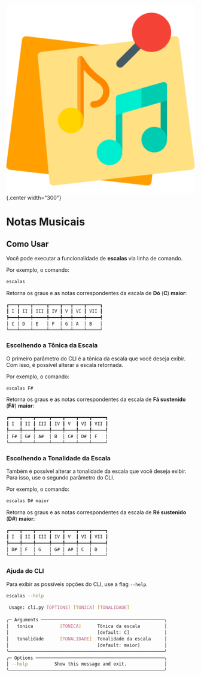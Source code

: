 ![logo_projeto](assets/logo.png){.center width="300"}

# Notas Musicais

## Como Usar

Você pode executar a funcionalidade de **escalas** via linha de comando.

Por exemplo, o comando:

```bash
escalas
```

Retorna os graus e as notas correspondentes da escala de **Dó** (**C**) **maior**:

```bash
┏━━━┳━━━━┳━━━━━┳━━━━┳━━━┳━━━━┳━━━━━┓
┃ I ┃ II ┃ III ┃ IV ┃ V ┃ VI ┃ VII ┃
┡━━━╇━━━━╇━━━━━╇━━━━╇━━━╇━━━━╇━━━━━┩
│ C │ D  │ E   │ F  │ G │ A  │ B   │
└───┴────┴─────┴────┴───┴────┴─────┘
```

### Escolhendo a Tônica da Escala

O primeiro parâmetro do CLI é a tônica da escala que você deseja exibir. Com isso, é possível alterar a escala retornada.

Por exemplo, o comando:

```bash
escalas F#
```

Retorna os graus e as notas correspondentes da escala de **Fá sustenido** (**F#**) **maior**:

```bash
┏━━━━┳━━━━┳━━━━━┳━━━━┳━━━━┳━━━━┳━━━━━┓
┃ I  ┃ II ┃ III ┃ IV ┃ V  ┃ VI ┃ VII ┃
┡━━━━╇━━━━╇━━━━━╇━━━━╇━━━━╇━━━━╇━━━━━┩
│ F# │ G# │ A#  │ B  │ C# │ D# │ F   │
└────┴────┴─────┴────┴────┴────┴─────┘
```


### Escolhendo a Tonalidade da Escala

Também é possível alterar a tonalidade da escala que você deseja exibir. Para isso, use o segundo parâmetro do CLI.

Por exemplo, o comando:

```bash
escalas D# maior
```

Retorna os graus e as notas correspondentes da escala de **Ré sustenido** (**D#**) **maior**:

```bash
┏━━━━┳━━━━┳━━━━━┳━━━━┳━━━━┳━━━━┳━━━━━┓
┃ I  ┃ II ┃ III ┃ IV ┃ V  ┃ VI ┃ VII ┃
┡━━━━╇━━━━╇━━━━━╇━━━━╇━━━━╇━━━━╇━━━━━┩
│ D# │ F  │ G   │ G# │ A# │ C  │ D   │
└────┴────┴─────┴────┴────┴────┴─────┘
```

### Ajuda do CLI

Para exibir as possíveis opções do CLI, use a flag `--help`.

```bash
escalas --help
```

```bash
 Usage: cli.py [OPTIONS] [TONICA] [TONALIDADE]

╭─ Arguments ──────────────────────────────────────────────╮
│   tonica          [TONICA]      Tônica da escala         │
│                                 [default: C]             │
│   tonalidade      [TONALIDADE]  Tonalidade da escala     │
│                                 [default: maior]         │
╰──────────────────────────────────────────────────────────╯
╭─ Options ────────────────────────────────────────────────╮
│ --help          Show this message and exit.              │
╰──────────────────────────────────────────────────────────╯
```